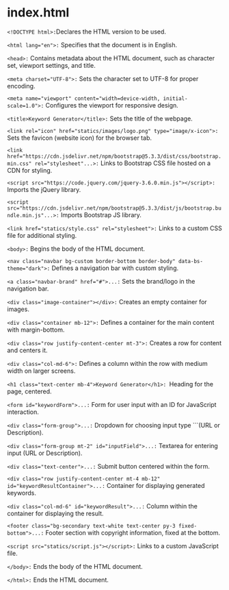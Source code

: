 # index.html
```<!DOCTYPE html>:```Declares the HTML version to be used.

```<html lang="en">:``` Specifies that the document is in English.

```<head>:``` Contains metadata about the HTML document, such as character set, viewport settings, and title.

```<meta charset="UTF-8">:``` Sets the character set to UTF-8 for proper encoding.

```<meta name="viewport" content="width=device-width, initial-scale=1.0">:``` Configures the viewport for responsive design.

```<title>Keyword Generator</title>:``` Sets the title of the webpage.

```<link rel="icon" href="statics/images/logo.png" type="image/x-icon">:``` Sets the favicon (website icon) for the browser tab.

```<link href="https://cdn.jsdelivr.net/npm/bootstrap@5.3.3/dist/css/bootstrap.min.css" rel="stylesheet"...>:``` Links to Bootstrap CSS file hosted on a CDN for styling.

```<script src="https://code.jquery.com/jquery-3.6.0.min.js"></script>:``` Imports the jQuery library.

```<script src="https://cdn.jsdelivr.net/npm/bootstrap@5.3.3/dist/js/bootstrap.bundle.min.js"...>:``` Imports Bootstrap JS library.

```<link href="statics/style.css" rel="stylesheet">:``` Links to a custom CSS file for additional styling.

```<body>:``` Begins the body of the HTML document.

```<nav class="navbar bg-custom border-bottom border-body" data-bs-theme="dark">:``` Defines a navigation bar with custom styling.

```<a class="navbar-brand" href="#">...:``` Sets the brand/logo in the navigation bar.

```<div class="image-container"></div>:``` Creates an empty container for images.

```<div class="container mb-12">:``` Defines a container for the main content with margin-bottom.

```<div class="row justify-content-center mt-3">:``` Creates a row for content and centers it.

```<div class="col-md-6">:``` Defines a column within the row with medium width on larger screens.

```<h1 class="text-center mb-4">Keyword Generator</h1>: ```Heading for the page, centered.

```<form id="keywordForm">...:``` Form for user input with an ID for JavaScript interaction.

```<div class="form-group">...:``` Dropdown for choosing input type ```(URL or Description).

```<div class="form-group mt-2" id="inputField">...:``` Textarea for entering input (URL or Description).

```<div class="text-center">...:``` Submit button centered within the form.

```<div class="row justify-content-center mt-4 mb-12" id="keywordResultContainer">...:``` Container for displaying generated keywords.

```<div class="col-md-6" id="keywordResult">...:``` Column within the container for displaying the result.

```<footer class="bg-secondary text-white text-center py-3 fixed-bottom">...:``` Footer section with copyright information, fixed at the bottom.

```<script src="statics/script.js"></script>:``` Links to a custom JavaScript file.

```</body>:``` Ends the body of the HTML document.

```</html>:``` Ends the HTML document.